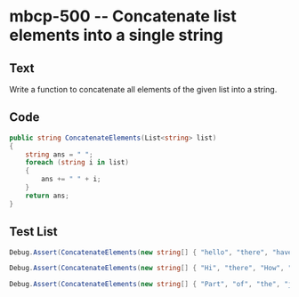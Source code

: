 # mbcp-500 -- Concatenate list elements into a single string

## Text

Write a function to concatenate all elements of the given list into a string.

## Code

```csharp
public string ConcatenateElements(List<string> list) 
{
    string ans = " ";
    foreach (string i in list) 
    {
        ans += " " + i;
    }
    return ans;
}
```

## Test List

```csharp
Debug.Assert(ConcatenateElements(new string[] { "hello", "there", "have", "a", "rocky", "day" }) == "  hello there have a rocky day");
```

```csharp
Debug.Assert(ConcatenateElements(new string[] { "Hi", "there", "How", "are", "you" }) == "  Hi there How are you");
```

```csharp
Debug.Assert(ConcatenateElements(new string[] { "Part", "of", "the", "journey", "is", "end" }) == "  Part of the journey is end");
```
